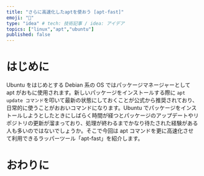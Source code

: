 ```yaml
---
title: "さらに高速化したaptを使おう [apt-fast]"
emoji: "🌊"
type: "idea" # tech: 技術記事 / idea: アイデア
topics: ["linux","apt","ubuntu"]
published: false
---
```


# はじめに

Ubuntu をはじめとする Debian 系の OS ではパッケージマネージャーとして apt がおもに使用されます。新しいパッケージをインストールする際に `apt update コマンド`を叩いて最新の状態にしておくことが公式から推奨されており、日常的に使うことがおおいコマンドになります。Ubuntu でパッケージをインストールしようとしたときにしばらく時間が経つとパッケージのアップデートやリポジトリの更新が溜まっており、処理が終わるまでかなり待たされた経験がある人も多いのではないでしょうか。そこで今回は apt コマンドを更に高速化させて利用できるラッパーツール「apt-fast」を紹介します。

# おわりに